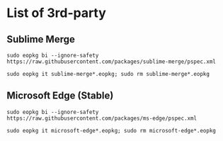 # List of 3rd-party  


## Sublime Merge

```
sudo eopkg bi --ignore-safety https://raw.githubusercontent.com/packages/sublime-merge/pspec.xml

sudo eopkg it sublime-merge*.eopkg; sudo rm sublime-merge*.eopkg
```

## Microsoft Edge (Stable)

```
sudo eopkg bi --ignore-safety https://raw.githubusercontent.com/packages/ms-edge/pspec.xml

sudo eopkg it microsoft-edge*.eopkg; sudo rm microsoft-edge*.eopkg
```